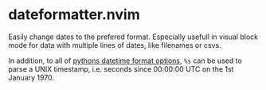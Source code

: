 # dateformatter.nvim

Easily change dates to the prefered format.
Especially usefull in visual block mode for data with multiple lines of dates, like filenames or csvs.

In addition, to all of [pythons datetime format options](https://docs.python.org/3/library/datetime.html#strftime-and-strptime-format-codes),
`%s` can be used to parse a UNIX timestamp, i.e. seconds since 00:00:00 UTC on the 1st January 1970.



